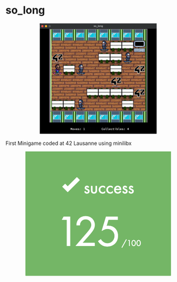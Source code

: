 # so_long

<p align="center">
  <img height="300" src="README/so_long_quick.gif">
</p>

First Minigame coded at 42 Lausanne using minilibx

<p align="center">
  <img src="README/score.png">
</p>